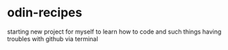 # odin-recipes
starting new project for myself to learn how to code and such things having troubles with github via terminal
